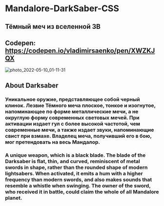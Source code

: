 # Mandalore-DarkSaber-CSS

## Тёмный меч из вселенной ЗВ

## Codepen: https://codepen.io/vladimirsaenko/pen/XWZKJQX

![photo_2022-05-10_01-11-31](https://user-images.githubusercontent.com/56477695/167679880-712a70ac-f157-4eee-a07a-2b941bd848f0.jpg)

## About Darksaber

### Уникальное оружие, представляющее собой черный клинок. Лезвие Тёмного меча плоское, тонкое и изогнутое, напоминающее по форме металлические мечи, а не округлую форму современных световых мечей. При активации издает гул с более высокой частотой, чем современные мечи, а также издает звуки, напоминающие свист при взмахе. Владелец меча, получивший его в бою, мог претендовать на весь Мандалор.

### A unique weapon, which is a black blade. The blade of the Darksaber is flat, thin, and curved, reminiscent of metal swords in shape, rather than the rounded shape of modern lightsabers. When activated, it emits a hum with a higher frequency than modern swords, and also makes sounds that resemble a whistle when swinging. The owner of the sword, who received it in battle, could claim the whole of all Mandalore planet. 
